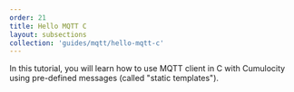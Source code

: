 ```yaml
---
order: 21
title: Hello MQTT C
layout: subsections
collection: 'guides/mqtt/hello-mqtt-c'
---
```


In this tutorial, you will learn how to use MQTT client in C with Cumulocity using pre-defined messages (called "static templates").
